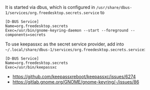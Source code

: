 It is started via dbus, which is configured in `/usr/share/dbus-1/services/org.freedesktop.secrets.service`
to

```
[D-BUS Service]
Name=org.freedesktop.secrets
Exec=/usr/bin/gnome-keyring-daemon --start --foreground --components=secrets
```

To use keepassxc as the secret service provider, add into `~/.local/share/dbus-1/services/org.freedesktop.secrets.service`:

```
[D-BUS Service]
Name=org.freedesktop.secrets
Exec=/usr/bin/keepassxc
```

* https://github.com/keepassxreboot/keepassxc/issues/6274  
* https://gitlab.gnome.org/GNOME/gnome-keyring/-/issues/86
